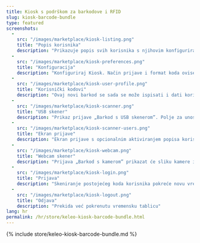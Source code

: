 ```yaml
---
title: Kiosk s podrškom za barkodove i RFID
slug: kiosk-barcode-bundle
type: featured
screenshots:
  - 
    src: "/images/marketplace/kiosk-listing.png"
    title: "Popis korisnika"
    description: "Prikazuje popis svih korisnika s njihovim konfiguriranim vrstama kodova za prijavu"
  - 
    src: "/images/marketplace/kiosk-preferences.png"
    title: "Konfiguracija"
    description: "Konfiguriraj Kiosk. Način prijave i format koda ovise jedan o drugome"
  - 
    src: "/images/marketplace/kiosk-user-profile.png"
    title: "Korisnički kodovi"
    description: "Ovaj novi barkod se sada se može ispisati i dati korisniku"
  - 
    src: "/images/marketplace/kiosk-scanner.png"
    title: "USB skener"
    description: "Prikaz prijave „Barkod s USB skenerom”. Polje za unos je unaprijed odabrano i skener će ga poslati nakon što pronađe kod"
  - 
    src: "/images/marketplace/kiosk-scanner-users.png"
    title: "Ekran prijave"
    description: "Ekran prijave s opcionalnim aktiviranjem popisa korisnika"
  - 
    src: "/images/marketplace/kiosk-webcam.png"
    title: "Webcam skener"
    description: "Prijava „Barkod s kamerom” prikazat će sliku kamere i neprestano skenirati barkodove"
  - 
    src: "/images/marketplace/kiosk-login.png"
    title: "Prijava"
    description: "Skeniranje postojećeg koda korisnika pokreće novu vremensku tablicu"
  - 
    src: "/images/marketplace/kiosk-logout.png"
    title: "Odjava"
    description: "Prekida već pokrenutu vremensku tablicu"
lang: hr
permalink: /hr/store/keleo-kiosk-barcode-bundle.html
---
```


{% include store/keleo-kiosk-barcode-bundle.md %}
